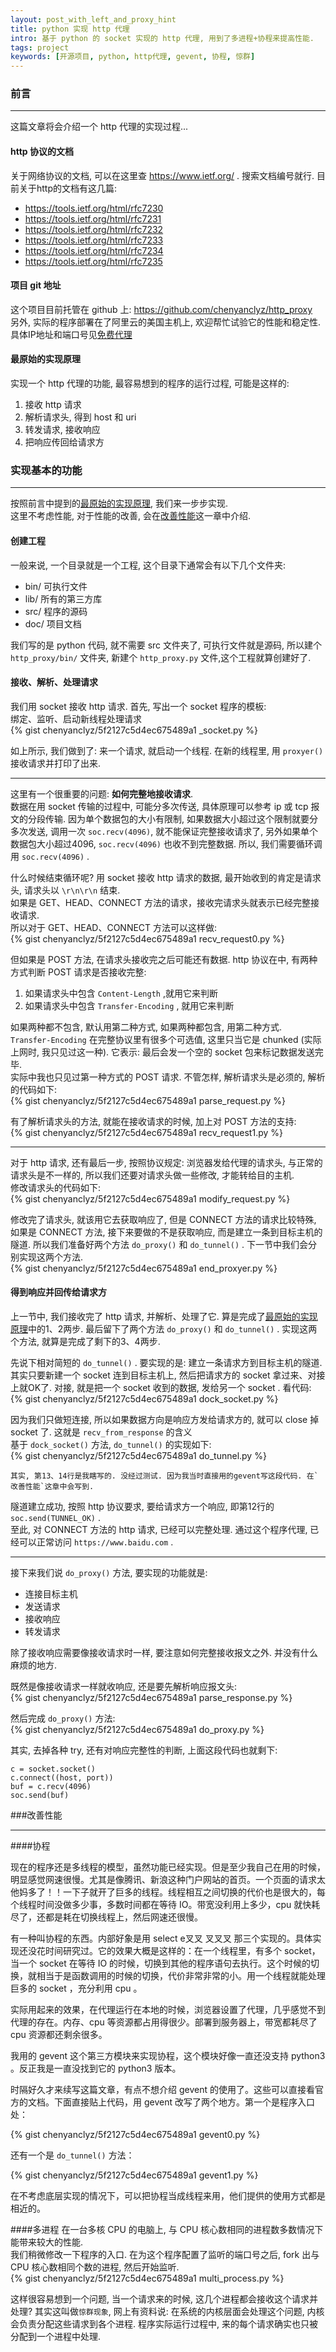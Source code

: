 ```yaml
---
layout: post_with_left_and_proxy_hint
title: python 实现 http 代理
intro: 基于 python 的 socket 实现的 http 代理, 用到了多进程+协程来提高性能. 
tags: project
keywords: [开源项目, python, http代理, gevent, 协程, 惊群]
---
```



### 前言

---

这篇文章将会介绍一个 http 代理的实现过程...

#### http 协议的文档
关于网络协议的文档, 可以在这里查 https://www.ietf.org/ . 搜索文档编号就行. 目前关于http的文档有这几篇:    


- https://tools.ietf.org/html/rfc7230    
- https://tools.ietf.org/html/rfc7231    
- https://tools.ietf.org/html/rfc7232    
- https://tools.ietf.org/html/rfc7233    
- https://tools.ietf.org/html/rfc7234    
- https://tools.ietf.org/html/rfc7235    


#### 项目 git 地址
这个项目目前托管在 github 上: https://github.com/chenyanclyz/http_proxy    
另外, 实际的程序部署在了阿里云的美国主机上, 欢迎帮忙试验它的性能和稳定性. 具体IP地址和端口号见[免费代理](/2015/05/proxy.html#http代理)    

#### 最原始的实现原理
实现一个 http 代理的功能, 最容易想到的程序的运行过程, 可能是这样的:    

1. 接收 http 请求    
2. 解析请求头, 得到 host 和 uri    
3. 转发请求, 接收响应    
4. 把响应传回给请求方    



### 实现基本的功能

---

按照前言中提到的[最原始的实现原理](#最原始的实现原理), 我们来一步步实现.    
这里不考虑性能, 对于性能的改善, 会在[改善性能](#改善性能)这一章中介绍.    


#### 创建工程
一般来说, 一个目录就是一个工程, 这个目录下通常会有以下几个文件夹:    

- bin/ 可执行文件    
- lib/ 所有的第三方库    
- src/ 程序的源码    
- doc/ 项目文档    

我们写的是 python 代码, 就不需要 src 文件夹了, 可执行文件就是源码, 所以建个 `http_proxy/bin/` 文件夹, 新建个 `http_proxy.py` 文件,这个工程就算创建好了.    


#### 接收、解析、处理请求
我们用 socket 接收 http 请求. 首先, 写出一个 socket 程序的模板:    
绑定、监听、启动新线程处理请求    
{% gist chenyanclyz/5f2127c5d4ec675489a1 _socket.py %}

如上所示, 我们做到了: 来一个请求, 就启动一个线程. 在新的线程里, 用 `proxyer()` 接收请求并打印了出来.    

---

这里有一个很重要的问题: **如何完整地接收请求**.    
数据在用 socket 传输的过程中, 可能分多次传送, 具体原理可以参考 ip 或 tcp 报文的分段传输. 因为单个数据包的大小有限制, 如果数据大小超过这个限制就要分多次发送, 调用一次 `soc.recv(4096)`, 就不能保证完整接收请求了, 另外如果单个数据包大小超过4096, `soc.recv(4096)` 也收不到完整数据. 所以, 我们需要循环调用 `soc.recv(4096)` .   

什么时候结束循环呢? 用 socket 接收 http 请求的数据, 最开始收到的肯定是请求头, 请求头以 `\r\n\r\n` 结束.    
如果是 GET、HEAD、CONNECT 方法的请求，接收完请求头就表示已经完整接收请求.    
所以对于 GET、HEAD、CONNECT 方法可以这样做:    
{% gist chenyanclyz/5f2127c5d4ec675489a1 recv_request0.py %}

但如果是 POST 方法, 在请求头接收完之后可能还有数据. http 协议在中, 有两种方式判断 POST 请求是否接收完整:    

1. 如果请求头中包含 `Content-Length` ,就用它来判断    
2. 如果请求头中包含 `Transfer-Encoding` , 就用它来判断    

如果两种都不包含, 默认用第二种方式, 如果两种都包含, 用第二种方式.    
`Transfer-Encoding` 在完整协议里有很多个可选值, 这里只当它是 chunked (实际上网时, 我只见过这一种). 它表示: 最后会发一个空的 socket 包来标记数据发送完毕.    
实际中我也只见过第一种方式的 POST 请求. 不管怎样, 解析请求头是必须的, 解析的代码如下:    
{% gist chenyanclyz/5f2127c5d4ec675489a1 parse_request.py %}

有了解析请求头的方法, 就能在接收请求的时候, 加上对 POST 方法的支持:    
{% gist chenyanclyz/5f2127c5d4ec675489a1 recv_request1.py %}

---

对于 http 请求, 还有最后一步, 按照协议规定: 浏览器发给代理的请求头, 与正常的请求头是不一样的, 所以我们还要对请求头做一些修改, 才能转给目的主机.    
修改请求头的代码如下:    
{% gist chenyanclyz/5f2127c5d4ec675489a1 modify_request.py %}


修改完了请求头, 就该用它去获取响应了, 但是 CONNECT 方法的请求比较特殊, 如果是 CONNECT 方法, 接下来要做的不是获取响应, 而是建立一条到目标主机的隧道. 所以我们准备好两个方法 `do_proxy()` 和 `do_tunnel()` . 下一节中我们会分别实现这两个方法.    
{% gist chenyanclyz/5f2127c5d4ec675489a1 end_proxyer.py %}


#### 得到响应并回传给请求方
上一节中, 我们接收完了 http 请求, 并解析、处理了它. 算是完成了[最原始的实现原理](#最原始的实现原理)中的1、2两步. 最后留下了两个方法 `do_proxy()` 和 `do_tunnel()` . 实现这两个方法, 就算是完成了剩下的3、4两步.    

先说下相对简短的 `do_tunnel()` . 要实现的是: 建立一条请求方到目标主机的隧道. 其实只要新建一个 socket 连到目标主机上, 然后把请求方的 socket 拿过来、对接上就OK了. 对接, 就是把一个 socket 收到的数据, 发给另一个 socket . 看代码:    
{% gist chenyanclyz/5f2127c5d4ec675489a1 dock_socket.py %}

因为我们只做短连接, 所以如果数据方向是响应方发给请求方的, 就可以 close 掉 socket 了. 这就是 `recv_from_response` 的含义    
基于 `dock_socket()` 方法, `do_tunnel()` 的实现如下:    
{% gist chenyanclyz/5f2127c5d4ec675489a1 do_tunnel.py %}

```
其实, 第13、14行是我瞎写的. 没经过测试. 因为我当时直接用的gevent写这段代码. 在`改善性能`这章中会写到.    
```
隧道建立成功, 按照 http 协议要求, 要给请求方一个响应, 即第12行的 `soc.send(TUNNEL_OK)` .    
至此, 对 CONNECT 方法的 http 请求, 已经可以完整处理. 通过这个程序代理, 已经可以正常访问 `https://www.baidu.com` .    

---

接下来我们说 `do_proxy()` 方法, 要实现的功能就是:    

- 连接目标主机
- 发送请求
- 接收响应
- 转发请求

除了接收响应需要像接收请求时一样, 要注意如何完整接收报文之外. 并没有什么麻烦的地方.    

既然是像接收请求一样就收响应, 还是要先解析响应报文头:    
{% gist chenyanclyz/5f2127c5d4ec675489a1 parse_response.py %}

然后完成 `do_proxy()` 方法:    
{% gist chenyanclyz/5f2127c5d4ec675489a1 do_proxy.py %}

其实, 去掉各种 try, 还有对响应完整性的判断, 上面这段代码也就剩下:    

```
c = socket.socket()
c.connect((host, port))
buf = c.recv(4096)
soc.send(buf)

```

###改善性能

---

####协程

现在的程序还是多线程的模型，虽然功能已经实现。但是至少我自己在用的时候，明显感觉网速很慢。尤其是像腾讯、新浪这种门户网站的首页。一个页面的请求太他妈多了！！一下子就开了巨多的线程。线程相互之间切换的代价也是很大的，每个线程时间没做多少事，多数时间都在等待 IO。带宽没利用上多少，cpu 就快耗尽了，还都是耗在切换线程上，然后网速还很慢。   

有一种叫协程的东西。内部好象是用 select e叉叉 叉叉叉 那三个实现的。具体实现还没花时间研究过。它的效果大概是这样的：在一个线程里，有多个 socket，当一个 socket 在等待 IO 的时候，切换到其他的程序语句去执行。这个时候的切换，就相当于是函数调用的时候的切换，代价非常非常的小。用一个线程就能处理巨多的 socket ，充分利用 cpu 。    

实际用起来的效果，在代理运行在本地的时候，浏览器设置了代理，几乎感觉不到代理的存在。内存、cpu 等资源都占用得很少。部署到服务器上，带宽都耗尽了 cpu 资源都还剩余很多。    

我用的 gevent 这个第三方模块来实现协程，这个模块好像一直还没支持 python3 。反正我是一直没找到它的 python3 版本。    

时隔好久才来续写这篇文章，有点不想介绍 gevent 的使用了。这些可以直接看官方的文档。下面直接贴上代码，用 gevent 改写了两个地方。第一个是程序入口处：   

{% gist chenyanclyz/5f2127c5d4ec675489a1 gevent0.py %}

还有一个是 `do_tunnel()` 方法：    

{% gist chenyanclyz/5f2127c5d4ec675489a1 gevent1.py %}

在不考虑底层实现的情况下，可以把协程当成线程来用，他们提供的使用方式都是相近的。

####多进程
在一台多核 CPU 的电脑上, 与 CPU 核心数相同的进程数多数情况下能带来较大的性能.    
我们稍微修改一下程序的入口. 在为这个程序配置了监听的端口号之后, fork 出与 CPU 核心数相同个数的进程, 然后开始监听.   
{% gist chenyanclyz/5f2127c5d4ec675489a1 multi_process.py %}

这样很容易想到一个问题, 当一个请求来的时候, 这几个进程都会接收这个请求并处理? 其实这叫做`惊群现象`, 网上有资料说: 在系统的内核层面会处理这个问题, 内核会负责分配这些请求到各个进程. 程序实际运行过程中, 来的每个请求确实也只被分配到一个进程中处理.    



